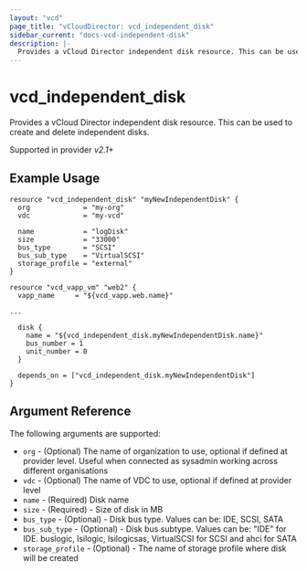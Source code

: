 ```yaml
---
layout: "vcd"
page_title: "vCloudDirector: vcd_independent_disk"
sidebar_current: "docs-vcd-independent-disk"
description: |-
  Provides a vCloud Director independent disk resource. This can be used to create and delete independent disks.
---
```


# vcd\_independent\_disk

Provides a vCloud Director independent disk resource. This can be used to create and delete independent disks.

Supported in provider *v2.1+*

## Example Usage

```
resource "vcd_independent_disk" "myNewIndependentDisk" {
  org             = "my-org"
  vdc             = "my-vcd"
  
  name            = "logDisk"
  size            = "33000"
  bus_type        = "SCSI"
  bus_sub_type    = "VirtualSCSI"
  storage_profile = "external"
}

resource "vcd_vapp_vm" "web2" {
  vapp_name     = "${vcd_vapp.web.name}"

...
  
  disk {
    name = "${vcd_independent_disk.myNewIndependentDisk.name}"
    bus_number = 1
    unit_number = 0
  }

  depends_on = ["vcd_independent_disk.myNewIndependentDisk"]
}
```

## Argument Reference

The following arguments are supported:

* `org` - (Optional) The name of organization to use, optional if defined at provider level. Useful when connected as sysadmin working across different organisations
* `vdc` - (Optional) The name of VDC to use, optional if defined at provider level
* `name` - (Required) Disk name
* `size` - (Required) - Size of disk in MB
* `bus_type` - (Optional) - Disk bus type. Values can be: IDE, SCSI, SATA 
* `bus_sub_type` - (Optional) - Disk bus subtype. Values can be: "IDE" for IDE. buslogic, lsilogic, lsilogicsas, VirtualSCSI for SCSI and ahci for SATA
* `storage_profile` - (Optional) - The name of storage profile where disk will be created